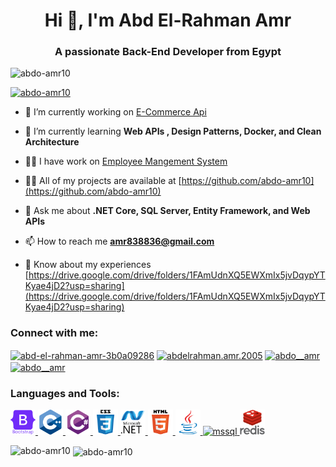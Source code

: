 <h1 align="center">Hi 👋, I'm Abd El-Rahman Amr</h1>
<h3 align="center">A passionate Back-End Developer from Egypt</h3>

<p align="left"> <img src="https://komarev.com/ghpvc/?username=abdo-amr10&label=Profile%20views&color=0e75b6&style=flat" alt="abdo-amr10" /> </p>

<p align="left"> <a href="https://github.com/ryo-ma/github-profile-trophy"><img src="https://github-profile-trophy.vercel.app/?username=abdo-amr10" alt="abdo-amr10" /></a> </p>

- 🔭 I’m currently working on [E-Commerce Api](https://github.com/abdo-amr10/E-Commerce.G02)

- 🌱 I’m currently learning **Web APIs , Design Patterns, Docker, and Clean Architecture**

- 👨‍💻 I have work on [Employee Mangement System](https://github.com/abdo-amr10/MVC_Project)

- 👨‍💻 All of my projects are available at [https://github.com/abdo-amr10](https://github.com/abdo-amr10)

- 💬 Ask me about **.NET Core, SQL Server, Entity Framework, and Web APIs**

- 📫 How to reach me **amr838836@gmail.com**

- 📄 Know about my experiences [https://drive.google.com/drive/folders/1FAmUdnXQ5EWXmIx5jvDqypYTKyae4jD2?usp=sharing](https://drive.google.com/drive/folders/1FAmUdnXQ5EWXmIx5jvDqypYTKyae4jD2?usp=sharing)

<h3 align="left">Connect with me:</h3>
<p align="left">
<a href="https://linkedin.com/in/abd-el-rahman-amr-3b0a09286" target="blank"><img align="center" src="https://raw.githubusercontent.com/rahuldkjain/github-profile-readme-generator/master/src/images/icons/Social/linked-in-alt.svg" alt="abd-el-rahman-amr-3b0a09286" height="30" width="40" /></a>
<a href="https://fb.com/abdelrahman.amr.2005" target="blank"><img align="center" src="https://raw.githubusercontent.com/rahuldkjain/github-profile-readme-generator/master/src/images/icons/Social/facebook.svg" alt="abdelrahman.amr.2005" height="30" width="40" /></a>
<a href="https://instagram.com/abdo__amr" target="blank"><img align="center" src="https://raw.githubusercontent.com/rahuldkjain/github-profile-readme-generator/master/src/images/icons/Social/instagram.svg" alt="abdo__amr" height="30" width="40" /></a>
<a href="https://codeforces.com/profile/abdo__amr" target="blank"><img align="center" src="https://raw.githubusercontent.com/rahuldkjain/github-profile-readme-generator/master/src/images/icons/Social/codeforces.svg" alt="abdo__amr" height="30" width="40" /></a>
</p>

<h3 align="left">Languages and Tools:</h3>
<p align="left"> <a href="https://getbootstrap.com" target="_blank" rel="noreferrer"> <img src="https://raw.githubusercontent.com/devicons/devicon/master/icons/bootstrap/bootstrap-plain-wordmark.svg" alt="bootstrap" width="40" height="40"/> </a> <a href="https://www.w3schools.com/cpp/" target="_blank" rel="noreferrer"> <img src="https://raw.githubusercontent.com/devicons/devicon/master/icons/cplusplus/cplusplus-original.svg" alt="cplusplus" width="40" height="40"/> </a> <a href="https://www.w3schools.com/cs/" target="_blank" rel="noreferrer"> <img src="https://raw.githubusercontent.com/devicons/devicon/master/icons/csharp/csharp-original.svg" alt="csharp" width="40" height="40"/> </a> <a href="https://www.w3schools.com/css/" target="_blank" rel="noreferrer"> <img src="https://raw.githubusercontent.com/devicons/devicon/master/icons/css3/css3-original-wordmark.svg" alt="css3" width="40" height="40"/> </a> <a href="https://dotnet.microsoft.com/" target="_blank" rel="noreferrer"> <img src="https://raw.githubusercontent.com/devicons/devicon/master/icons/dot-net/dot-net-original-wordmark.svg" alt="dotnet" width="40" height="40"/> </a> <a href="https://www.w3.org/html/" target="_blank" rel="noreferrer"> <img src="https://raw.githubusercontent.com/devicons/devicon/master/icons/html5/html5-original-wordmark.svg" alt="html5" width="40" height="40"/> </a> <a href="https://www.java.com" target="_blank" rel="noreferrer"> <img src="https://raw.githubusercontent.com/devicons/devicon/master/icons/java/java-original.svg" alt="java" width="40" height="40"/> </a> <a href="https://www.microsoft.com/en-us/sql-server" target="_blank" rel="noreferrer"> <img src="https://www.svgrepo.com/show/303229/microsoft-sql-server-logo.svg" alt="mssql" width="40" height="40"/> </a> <a href="https://redis.io" target="_blank" rel="noreferrer"> <img src="https://raw.githubusercontent.com/devicons/devicon/master/icons/redis/redis-original-wordmark.svg" alt="redis" width="40" height="40"/> </a> </p>

<p><img align="left" src="https://github-readme-stats.vercel.app/api/top-langs?username=abdo-amr10&show_icons=true&locale=en&layout=compact" alt="abdo-amr10" /></p>

<p>&nbsp;<img align="center" src="https://github-readme-stats.vercel.app/api?username=abdo-amr10&show_icons=true&locale=en" alt="abdo-amr10" /></p>
